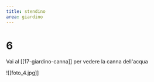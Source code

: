 ```yaml
---
title: stendino
area: giardino
---
```

# 6

Vai al [[17-giardino-canna]] per vedere la canna dell'acqua

![[foto_4.jpg]]